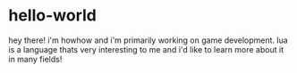 # hello-world
hey there! i'm howhow and i'm primarily working on game development.
lua is a language thats very interesting to me and i'd like to learn more about it in many fields!

